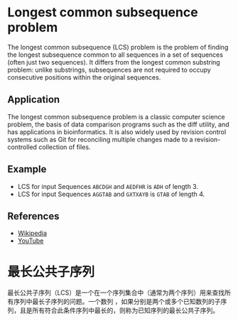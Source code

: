 # Longest common subsequence problem

The longest common subsequence (LCS) problem is the problem of finding 
the longest subsequence common to all sequences in a set of sequences 
(often just two sequences). It differs from the longest common substring
problem: unlike substrings, subsequences are not required to occupy 
consecutive positions within the original sequences. 

## Application

The longest common subsequence problem is a classic computer science 
problem, the basis of data comparison programs such as the diff utility, 
and has applications in bioinformatics. It is also widely used by 
revision control systems such as Git for reconciling multiple changes 
made to a revision-controlled collection of files.

## Example

- LCS for input Sequences `ABCDGH` and `AEDFHR` is `ADH` of length 3.
- LCS for input Sequences `AGGTAB` and `GXTXAYB` is `GTAB` of length 4.

## References

- [Wikipedia](https://en.wikipedia.org/wiki/Longest_common_subsequence_problem)
- [YouTube](https://www.youtube.com/watch?v=NnD96abizww&list=PLLXdhg_r2hKA7DPDsunoDZ-Z769jWn4R8)

# 最长公共子序列

最长公共子序列（LCS）是一个在一个序列集合中（通常为两个序列）用来查找所有序列中最长子序列的问题。一个数列 ，如果分别是两个或多个已知数列的子序列，且是所有符合此条件序列中最长的，则称为已知序列的最长公共子序列。